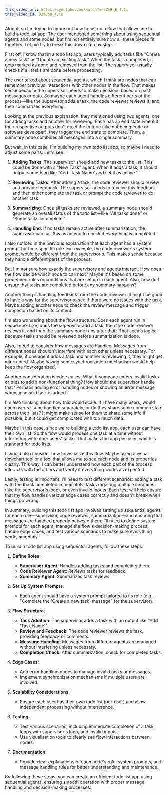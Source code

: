```yaml
---
this_video_url: https://youtube.com/watch?v=3ZmBq8_4vCs
this_video_id: 3ZmBq8_4vCs
---
```

<think>
Alright, so I'm trying to figure out how to set up a flow that allows me to build a todo list app. The user mentioned something about using sequential agents and some nodes, but I'm not entirely sure how all these pieces fit together. Let me try to break this down step by step.

First off, I know that in a todo list app, users typically add tasks like "Create a new task" or "Update an existing task." When the task is completed, it gets marked as done and removed from the list. The supervisor usually checks if all tasks are done before proceeding.

The user talked about sequential agents, which I think are nodes that can remember previous interactions with other nodes in the flow. That makes sense because the supervisor needs to make decisions based on past messages or data. So maybe each agent handles different parts of the process—like the supervisor adds a task, the code reviewer reviews it, and then summarizes everything.

Looking at the previous explanation, they mentioned using two agents: one for adding tasks and another for reviewing. Each has an end state where if their respective outputs don't meet the criteria (like not being code or software developer), they trigger the end state to complete. Then, a summary node combines all messages into a single summary.

But wait, in this case, I'm building my own todo list app, so maybe I need to adjust some parts. Let's see:

1. **Adding Tasks**: The supervisor should add new tasks to the list. This could be done with a "New Task" agent. When it adds a task, it should output something like "Add 'Task Name' and set it as active."

2. **Reviewing Tasks**: After adding a task, the code reviewer should review and provide feedback. The supervisor needs to receive this feedback and then either complete the task or prompt the code reviewer to do another task.

3. **Summarizing**: Once all tasks are reviewed, a summary node should generate an overall status of the todo list—like "All tasks done" or "Some tasks incomplete."

4. **Handling End**: If no tasks remain active after summarization, the supervisor can call this as an end to check if everything is completed.

I also noticed in the previous explanation that each agent had a system prompt for their specific role. For example, the code reviewer's system prompt would be different from the supervisor's. This makes sense because they handle different parts of the process.

But I'm not sure how exactly the supervisors and agents interact. How does the flow decide which node to call next? Maybe it's based on some predefined rules or conditions that are set up in each agent. Also, how do I ensure that tasks are completed before any summary happens?

Another thing is handling feedback from the code reviewer. It might be good to have a way for the supervisor to see if there were no issues with the task. Maybe adding another node to check the review message and trigger completion based on its content.

I'm also wondering about the flow structure. Does each agent run in sequence? Like, does the supervisor add a task, then the code reviewer reviews it, and then the summary node runs after that? That seems logical because tasks should be reviewed before summarization is done.

Also, I need to consider how messages are handled. Messages from different nodes shouldn't interfere with each other unless necessary. For example, if one agent adds a task and another is reviewing it, they might get interrupted. Maybe having some synchronization mechanism would help keep the flow organized.

Another consideration is edge cases. What if someone enters invalid tasks or tries to add a non-functional thing? How should the supervisor handle that? Perhaps adding error handling nodes or showing an error message when an invalid task is added.

I'm also thinking about how this would scale. If I have many users, would each user's list be handled separately, or do they share some common state across their lists? It might make sense for them to share some info if possible, but it could get complicated with too much data.

Maybe in this case, since we're building a todo list app, each user can have their own list. So the flow would process one task at a time without interfering with other users' tasks. That makes the app per-user, which is standard for todo lists.

I should also consider how to visualize this flow. Maybe using a visual flowchart tool or a tool that allows me to see each node and its properties clearly. This way, I can better understand how each part of the process interacts with the others and verify if everything works as expected.

Lastly, testing is important. I'll need to test different scenarios: adding a task with feedback completed immediately, tasks requiring multiple iterations (like the supervisor's loop), or even invalid inputs. Each test will help ensure that my flow handles various edge cases correctly and doesn't break when things go wrong.

In summary, building this todo list app involves setting up sequential agents for each role—supervisor, code reviewer, summarization—and ensuring that messages are handled properly between them. I'll need to define system prompts for each agent, manage the flow's decision-making process, handle edge cases, and test various scenarios to make sure everything works smoothly.
</think>

To build a todo list app using sequential agents, follow these steps:

1. **Define Roles**:
   - **Supervisor Agent**: Handles adding tasks and completing them.
   - **Code Reviewer Agent**: Reviews tasks for feedback.
   - **Summary Agent**: Summarizes task reviews.

2. **Set Up System Prompts**:
   - Each agent should have a system prompt tailored to its role (e.g., "Complete the 'Create a new task' message" for the supervisor).

3. **Flow Structure**:
   - **Task Addition**: The supervisor adds a task with an output like "Add 'Task Name'".
   - **Review and Feedback**: The code reviewer reviews the task, providing feedback or comments.
   - **Message Handling**: Messages from different agents are managed without interfering unless necessary.
   - **Completion Check**: After summarization, check for completed tasks.

4. **Edge Cases**:
   - Add error handling nodes to manage invalid tasks or messages.
   - Implement synchronization mechanisms if multiple users are involved.

5. **Scalability Considerations**:
   - Ensure each user has their own todo list (per-user) and allow independent processing without interference.

6. **Testing**:
   - Test various scenarios, including immediate completion of a task, loops with supervisor's loop, and invalid inputs.
   - Use visualization tools to clearly see flow interactions between nodes.

7. **Documentation**:
   - Provide clear explanations of each node's role, system prompts, and message handling rules for better understanding and maintenance.

By following these steps, you can create an efficient todo list app using sequential agents, ensuring smooth operation with proper message handling and decision-making processes.
